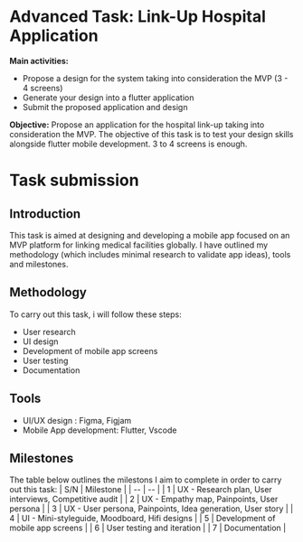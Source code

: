 # Advanced Task: Link-Up Hospital Application

**Main activities:**
- Propose a design for the system taking into consideration the MVP (3 - 4 screens)
- Generate your design into a flutter application
- Submit the proposed application and design

**Objective:**
Propose an application for the hospital link-up taking into consideration the MVP. The objective of this task is to test your design skills alongside flutter mobile development. 3 to 4 screens is enough.

# Task submission

## Introduction
This task is aimed at designing and developing a mobile app focused on an MVP platform for linking medical facilities globally. I have outlined my methodology (which includes minimal research to validate app ideas), tools and milestones. 

## Methodology
To carry out this task, i will follow these steps:
- User research
- UI design
- Development of mobile app screens
- User testing
- Documentation

## Tools
- UI/UX design : Figma, Figjam
- Mobile App development: Flutter, Vscode

## Milestones
The table below outlines the milestons I aim to complete in order to carry out this task:
| S/N | Milestone |
| -- | -- |
| 1 | UX -  Research plan, User interviews, Competitive audit |
| 2 | UX -  Empathy map, Painpoints, User persona |
| 3 | UX -  User persona, Painpoints, Idea generation, User story |
| 4 | UI - Mini-styleguide, Moodboard, Hifi designs |
| 5 | Development of mobile app screens |
| 6 | User testing and iteration |
| 7 | Documentation |
